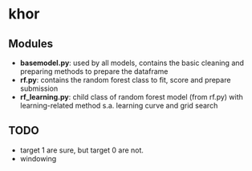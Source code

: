 # khor

## Modules

* **basemodel.py**: used by all models, contains the basic cleaning
                    and preparing methods to prepare the dataframe
* **rf.py**: contains the random forest class to fit, score
             and prepare submission
* **rf_learning.py**: child class of random forest model (from rf.py)
                      with learning-related method s.a. learning curve
                      and grid search


## TODO

* target 1 are sure, but target 0 are not.
* windowing

